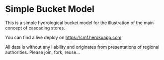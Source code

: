 # Simple Bucket Model

This is a simple hydrological bucket model for the illustration of the main concept of cascading stores.

You can find a live deploy on https://cmf.herokuapp.com


<!---# Simple CMF Hydropedological Model

This is a simple 1D hydrological model for the illustration of the main concept of a richards-type soil column.

You can find a live deploy on https://cmf.herokuapp.com--->


All data is without any liability and originates from presentations of regional authorities.
Please join, fork, reuse...
